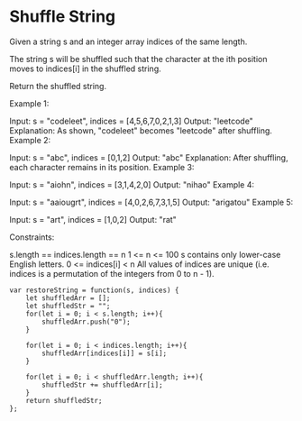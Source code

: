 # Shuffle String

Given a string s and an integer array indices of the same length.

The string s will be shuffled such that the character at the ith position moves to indices[i] in the shuffled string.

Return the shuffled string.



Example 1:


Input: s = "codeleet", indices = [4,5,6,7,0,2,1,3]
Output: "leetcode"
Explanation: As shown, "codeleet" becomes "leetcode" after shuffling.
Example 2:

Input: s = "abc", indices = [0,1,2]
Output: "abc"
Explanation: After shuffling, each character remains in its position.
Example 3:

Input: s = "aiohn", indices = [3,1,4,2,0]
Output: "nihao"
Example 4:

Input: s = "aaiougrt", indices = [4,0,2,6,7,3,1,5]
Output: "arigatou"
Example 5:

Input: s = "art", indices = [1,0,2]
Output: "rat"


Constraints:

s.length == indices.length == n
1 <= n <= 100
s contains only lower-case English letters.
0 <= indices[i] < n
All values of indices are unique (i.e. indices is a permutation of the integers from 0 to n - 1).


```
var restoreString = function(s, indices) {
    let shuffledArr = [];
    let shuffledStr = "";
    for(let i = 0; i < s.length; i++){
        shuffledArr.push("0");
    }

    for(let i = 0; i < indices.length; i++){
        shuffledArr[indices[i]] = s[i];
    }

    for(let i = 0; i < shuffledArr.length; i++){
        shuffledStr += shuffledArr[i];
    }
    return shuffledStr;
};
```

